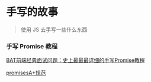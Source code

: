 # 手写的故事

> 使用 JS 去手写一些什么东西

### 手写 Promise 教程

[BAT前端经典面试问题：史上最最最详细的手写Promise教程](https://juejin.im/post/5b2f02cd5188252b937548ab?utm_source=gold_browser_extension
)

[promisesA+规范](https://link.juejin.im/?target=https%3A%2F%2Fpromisesaplus.com)